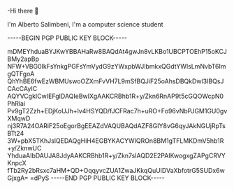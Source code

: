 -Hi there 👋

I'm Alberto Salimbeni, I'm a computer science student


-----BEGIN PGP PUBLIC KEY BLOCK-----

mDMEYhduaBYJKwYBBAHaRw8BAQdAt4gwJn8vLKBo1UBCPTOEhP15oKCJBMy2apBp
NFW+VBG0IkFsYnkgPGFsYmVydG9zYWxpbWJlbmkxQGdtYWlsLmNvbT6ImgQTFgoA
QhYhBE6fwEzWBMUswoOZXmFvVH7L9mSfBQJiF25oAhsDBQkDwl3IBQsJCAcCAyIC
AQYVCgkICwIEFgIDAQIeBwIXgAAKCRBhb1R+y/Zkn6RnAP9t5cGQOWcpN0PhRlai
Pv9gT2Zzh+EDjKoUJh+lv4HSYQD/fJCFRac7h+uRO+Fo96vNbPJGM1GU0gvXMqwD
nj3R7A24OARiF25oEgorBgEEAZdVAQUBAQdAZF8GIY8vG6qyJAkNGUjRpTsBTt24
3W+pbX5TKhJslQEDAQgHiH4EGBYKACYWIQROn8BM1gTFLMKDmV5hb1R+y/ZknwUC
YhduaAIbDAUJA8JdyAAKCRBhb1R+y/Zkn7sIAQD2E2PAIKwogxgZAPgCRVYKnpcX
fTb2Ry2bRsxc7aHM+QD+OqqyvcZUA1ZwaJKkqQuUIDVaXbfotrG5SUDx6wGjxgA=
=dPyS
-----END PGP PUBLIC KEY BLOCK-----
